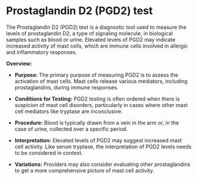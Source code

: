 # Prostaglandin D2 (PGD2) test

The Prostaglandin D2 (PGD2) test is a diagnostic tool used to measure the levels of prostaglandin D2, a type of signaling molecule, in biological samples such as blood or urine. Elevated levels of PGD2 may indicate increased activity of mast cells, which are immune cells involved in allergic and inflammatory responses.

**Overview:**

* **Purpose:** The primary purpose of measuring PGD2 is to assess the activation of mast cells. Mast cells release various mediators, including prostaglandins, during immune responses.

* **Conditions for Testing:** PGD2 testing is often ordered when there is suspicion of mast cell disorders, particularly in cases where other mast cell mediators like tryptase are inconclusive.

* **Procedure:** Blood is typically drawn from a vein in the arm or, in the case of urine, collected over a specific period.

* **Interpretation:** Elevated levels of PGD2 may suggest increased mast cell activity. Like serum tryptase, the interpretation of PGD2 levels needs to be considered in context.

* **Variations:** Providers may also consider evaluating other prostaglandins to get a more comprehensive picture of mast cell activity.
